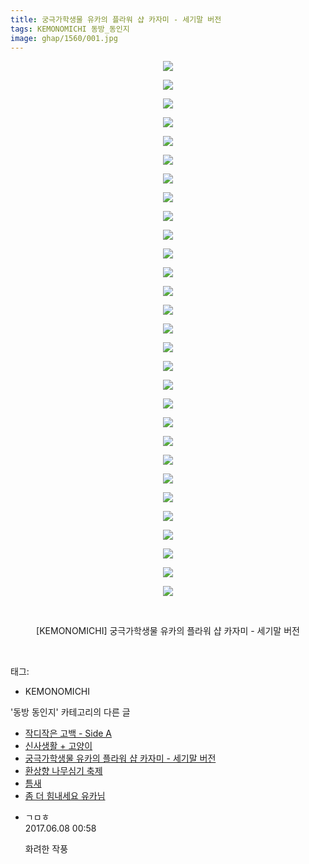 ```yaml
---
title: 궁극가학생물 유카의 플라워 샵 카자미 - 세기말 버전
tags: KEMONOMICHI 동방_동인지
image: ghap/1560/001.jpg
---
```

<div class="article">
<p style="text-align: center; clear: none; float: none;"><img src="{{ site.nasurl }}/ghap/1560/001.jpg"/></p>
<p style="text-align: center; clear: none; float: none;"><img src="{{ site.nasurl }}/ghap/1560/002.jpg"/></p>
<p style="text-align: center; clear: none; float: none;"><img src="{{ site.nasurl }}/ghap/1560/003.jpg"/></p>
<p style="text-align: center; clear: none; float: none;"><img src="{{ site.nasurl }}/ghap/1560/004.jpg"/></p>
<p style="text-align: center; clear: none; float: none;"><img src="{{ site.nasurl }}/ghap/1560/005.jpg"/></p>
<p style="text-align: center; clear: none; float: none;"><img src="{{ site.nasurl }}/ghap/1560/006.jpg"/></p>
<p style="text-align: center; clear: none; float: none;"><img src="{{ site.nasurl }}/ghap/1560/007.jpg"/></p>
<p style="text-align: center; clear: none; float: none;"><img src="{{ site.nasurl }}/ghap/1560/008.jpg"/></p>
<p style="text-align: center; clear: none; float: none;"><img src="{{ site.nasurl }}/ghap/1560/009.jpg"/></p>
<p style="text-align: center; clear: none; float: none;"><img src="{{ site.nasurl }}/ghap/1560/010.jpg"/></p>
<p style="text-align: center; clear: none; float: none;"><img src="{{ site.nasurl }}/ghap/1560/011.jpg"/></p>
<p style="text-align: center; clear: none; float: none;"><img src="{{ site.nasurl }}/ghap/1560/012.jpg"/></p>
<p style="text-align: center; clear: none; float: none;"><img src="{{ site.nasurl }}/ghap/1560/013.jpg"/></p>
<p style="text-align: center; clear: none; float: none;"><img src="{{ site.nasurl }}/ghap/1560/014.jpg"/></p>
<p style="text-align: center; clear: none; float: none;"><img src="{{ site.nasurl }}/ghap/1560/015.jpg"/></p>
<p style="text-align: center; clear: none; float: none;"><img src="{{ site.nasurl }}/ghap/1560/016.jpg"/></p>
<p style="text-align: center; clear: none; float: none;"><img src="{{ site.nasurl }}/ghap/1560/017.jpg"/></p>
<p style="text-align: center; clear: none; float: none;"><img src="{{ site.nasurl }}/ghap/1560/018.jpg"/></p>
<p style="text-align: center; clear: none; float: none;"><img src="{{ site.nasurl }}/ghap/1560/019.jpg"/></p>
<p style="text-align: center; clear: none; float: none;"><img src="{{ site.nasurl }}/ghap/1560/020.jpg"/></p>
<p style="text-align: center; clear: none; float: none;"><img src="{{ site.nasurl }}/ghap/1560/021.jpg"/></p>
<p style="text-align: center; clear: none; float: none;"><img src="{{ site.nasurl }}/ghap/1560/022.jpg"/></p>
<p style="text-align: center; clear: none; float: none;"><img src="{{ site.nasurl }}/ghap/1560/023.jpg"/></p>
<p style="text-align: center; clear: none; float: none;"><img src="{{ site.nasurl }}/ghap/1560/024.jpg"/></p>
<p style="text-align: center; clear: none; float: none;"><img src="{{ site.nasurl }}/ghap/1560/025.jpg"/></p>
<p style="text-align: center; clear: none; float: none;"><img src="{{ site.nasurl }}/ghap/1560/026.jpg"/></p>
<p style="text-align: center; clear: none; float: none;"><img src="{{ site.nasurl }}/ghap/1560/027.jpg"/></p>
<p style="text-align: center; clear: none; float: none;"><img src="{{ site.nasurl }}/ghap/1560/028.jpg"/></p>
<p style="text-align: center; clear: none; float: none;"><img src="{{ site.nasurl }}/ghap/1560/029.jpg"/></p>
<p style="text-align: center; clear: none; float: none;"><br/></p>
<p style="text-align: center; clear: none; float: none;">[KEMONOMICHI] 궁극가학생물 유카의 플라워 샵 카자미 - 세기말 버전</p>
<p><br/></p>
</div><div class="tagTrail">
<p>태그: </p>
<ul>
<li>KEMONOMICHI</li>
</ul>
</div><div class="another">
<p>'동방 동인지' 카테고리의 다른 글</p>
<ul>
<li><a href="/2016-08-14-ghap_1562">작디작은 고백 - Side A</a></li>
<li><a href="/2016-08-14-ghap_1561">신사생활 + 고양이</a></li>
<li><a href="/2016-08-14-ghap_1560">궁극가학생물 유카의 플라워 샵 카자미 - 세기말 버전</a></li>
<li><a href="/2016-08-14-ghap_1559">환상향 나무심기 축제</a></li>
<li><a href="/2016-08-14-ghap_1558">틈새</a></li>
<li><a href="/2016-08-13-ghap_1557">좀 더 힘내세요 유카님</a></li>
</ul>
</div><div class="cb_module cb_fluid">
<div class="cb_wrt cb_profile">
<div class="comment">
<ul>
<li class="cb_thumb_off" id="comment15008475">
<div class="cb_comment_area">
<div class="cb_info_area">
<div class="cb_section">
<span class="cb_nick_name">ㄱㅁㅎ</span>
</div>
<div class="cb_section">
<span class="cb_date">2017.06.08 00:58 </span>
</div>
</div>
<div class="cb_dsc_comment">
<p class="cb_dsc">
											화려한 작풍
										</p>
</div>
</div></li>
</ul>
</div>
</div><!-- commentList close -->
</div>